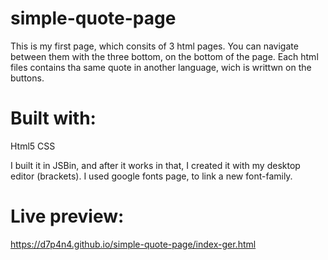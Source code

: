 # simple-quote-page
This is my first page, which consits of 3 html pages. You can navigate between them with the three bottom, on the bottom of the page. Each html files contains tha same quote in another language, wich is writtwn on the buttons.

# Built with:
Html5
CSS

I built it in JSBin, and after it works in that, I created it with my desktop editor (brackets).
I used google fonts page, to link a new font-family. 

# Live preview:
https://d7p4n4.github.io/simple-quote-page/index-ger.html
